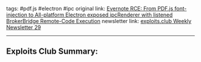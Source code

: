 tags: #pdf.js #electron #ipc
original link:  [Evernote RCE: From PDF.js font-injection to All-platform Electron exposed ipcRenderer with listened BrokerBridge Remote-Code Execution](https://0reg.dev/blog/evernote-rce?ref=blog.exploits.club)
newsletter link: [exploits.club Weekly Newsletter 29](https://blog.exploits.club/exploits-club-weekly-newsletter-29/) 

---
## Exploits Club Summary:
> 